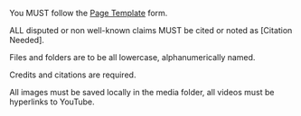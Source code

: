 You MUST follow the [Page Template](pagetemplate.md) form.

ALL disputed or non well-known claims MUST be cited or noted as [Citation Needed].

Files and folders are to be all lowercase, alphanumerically named.

Credits and citations are required.

All images must be saved locally in the media folder, all videos must be hyperlinks to YouTube.